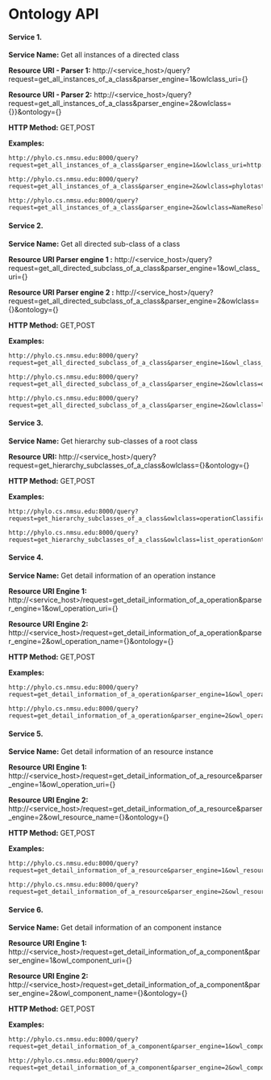 # Ontology API

#### Service 1.

__Service Name:__  	 	Get all instances of a directed class

__Resource URI - Parser 1:__  		http://<service_host>/query?request=get_all_instances_of_a_class&parser_engine=1&owlclass_uri={}

__Resource URI - Parser 2:__  		http://<service_host>/query?request=get_all_instances_of_a_class&parser_engine=2&owlclass={}}&ontology={}

__HTTP Method:__ 		GET,POST
		
__Examples:__ 
```
http://phylo.cs.nmsu.edu:8000/query?request=get_all_instances_of_a_class&parser_engine=1&owlclass_uri=http://www.cs.nmsu.edu/~epontell/CDAO/cdao.owl%23tree_generation
```
```
http://phylo.cs.nmsu.edu:8000/query?request=get_all_instances_of_a_class&parser_engine=2&owlclass=phylotastic_resources&ontology=cdao_phylotastic
```
```
http://phylo.cs.nmsu.edu:8000/query?request=get_all_instances_of_a_class&parser_engine=2&owlclass=NameResolution_Operation&ontology=cdao_phylotastic
```

#### Service 2.

__Service Name:__  	 	Get all directed sub-class of a class

__Resource URI Parser engine 1 :__  	http://<service_host>/query?request=get_all_directed_subclass_of_a_class&parser_engine=1&owl_class_uri={}

__Resource URI Parser engine 2 :__  	http://<service_host>/query?request=get_all_directed_subclass_of_a_class&parser_engine=2&owlclass={}&ontology={}

__HTTP Method:__ 		GET,POST
		
__Examples:__ 
```
http://phylo.cs.nmsu.edu:8000/query?request=get_all_directed_subclass_of_a_class&parser_engine=1&owl_class_uri=http://www.cs.nmsu.edu/~epontell/CDAO/cdao.owl%23names_operation
```
```
http://phylo.cs.nmsu.edu:8000/query?request=get_all_directed_subclass_of_a_class&parser_engine=2&owlclass=operationClassification&ontology=phylo_methods
```
```
http://phylo.cs.nmsu.edu:8000/query?request=get_all_directed_subclass_of_a_class&parser_engine=2&owlclass=list_operation&ontology=phylo_methods
```

#### Service 3.

__Service Name:__  	 	Get hierarchy sub-classes of a root class

__Resource URI:__  		http://<service_host>/query?request=get_hierarchy_subclasses_of_a_class&owlclass={}&ontology={}

__HTTP Method:__ 		GET,POST
		
__Examples:__ 
```
http://phylo.cs.nmsu.edu:8000/query?request=get_hierarchy_subclasses_of_a_class&owlclass=operationClassification&ontology=phylo_methods
```
```
http://phylo.cs.nmsu.edu:8000/query?request=get_hierarchy_subclasses_of_a_class&owlclass=list_operation&ontology=phylo_methods
```

#### Service 4.

__Service Name:__  	 	Get detail information of an operation instance

__Resource URI Engine 1:__  		http://<service_host>/request=get_detail_information_of_a_operation&parser_engine=1&owl_operation_uri={}

__Resource URI Engine 2:__  		http://<service_host>/request=get_detail_information_of_a_operation&parser_engine=2&owl_operation_name={}&ontology={}

__HTTP Method:__ 		GET,POST
		
__Examples:__ 
```
http://phylo.cs.nmsu.edu:8000/query?request=get_detail_information_of_a_operation&parser_engine=1&owl_operation_uri=http://www.cs.nmsu.edu/~epontell/CDAO/cdao.owl%23phylotastic_GetPhylogeneticTree_OT_POST
```
```
http://phylo.cs.nmsu.edu:8000/query?request=get_detail_information_of_a_operation&parser_engine=2&owl_operation_name=phylotastic_FindScientificNamesFromFreeText_GNRD_GET&ontology=cdao_phylotastic
```

#### Service 5.

__Service Name:__  	 	Get detail information of an resource instance

__Resource URI Engine 1:__  		http://<service_host>/request=get_detail_information_of_a_resource&parser_engine=1&owl_operation_uri={}

__Resource URI Engine 2:__  		http://<service_host>/request=get_detail_information_of_a_resource&parser_engine=2&owl_resource_name={}&ontology={}

__HTTP Method:__ 		GET,POST
		
__Examples:__ 
```
http://phylo.cs.nmsu.edu:8000/query?request=get_detail_information_of_a_resource&parser_engine=1&owl_resource_uri=http://www.cs.nmsu.edu/~epontell/CDAO/cdao.owl%23bio_taxa
```
```
http://phylo.cs.nmsu.edu:8000/query?request=get_detail_information_of_a_resource&parser_engine=2&owl_resource_name=free_text&ontology=cdao_phylotastic
```

#### Service 6.

__Service Name:__  	 	Get detail information of an component instance

__Resource URI Engine 1:__  		http://<service_host>/request=get_detail_information_of_a_component&parser_engine=1&owl_component_uri={}

__Resource URI Engine 2:__  		http://<service_host>/request=get_detail_information_of_a_component&parser_engine=2&owl_component_name={}&ontology={}

__HTTP Method:__ 		GET,POST
		
__Examples:__ 
```
http://phylo.cs.nmsu.edu:8000/query?request=get_detail_information_of_a_component&parser_engine=1&owl_component_uri=http://www.cs.nmsu.edu/~epontell/CDAO/cdao.owl%23param_resolved_names
```
```
http://phylo.cs.nmsu.edu:8000/query?request=get_detail_information_of_a_component&parser_engine=2&owl_component_name=param_species&ontology=cdao_phylotastic
```